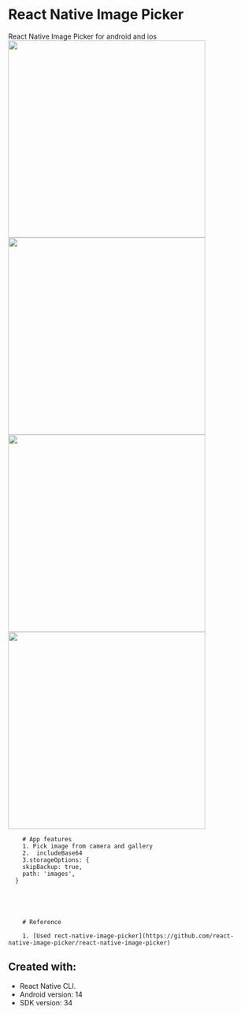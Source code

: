 # React Native Image Picker
React Native Image Picker for android and ios
<img src = "screenshots/Screenshot_20240312_081744_pickImage.jpg" height="400">
<img src = "screenshots/Screenshot_20240312_081901_pickImage.jpg" height="400">
<img src = "screenshots/Screenshot_20240312_081942_Media picker.jpg" height="400">
<img src = "screenshots/Screenshot_20240312_081959_pickImage.jpg" height="400">

    	# App features
    	1. Pick image from camera and gallery
    	2.  includeBase64
    	3.storageOptions: {
        skipBackup: true,
        path: 'images',
      }





    	# Reference

    	1. [Used rect-native-image-picker](https://github.com/react-native-image-picker/react-native-image-picker)


## Created with:

- React Native CLI.
- Android version: 14
- SDK version: 34
